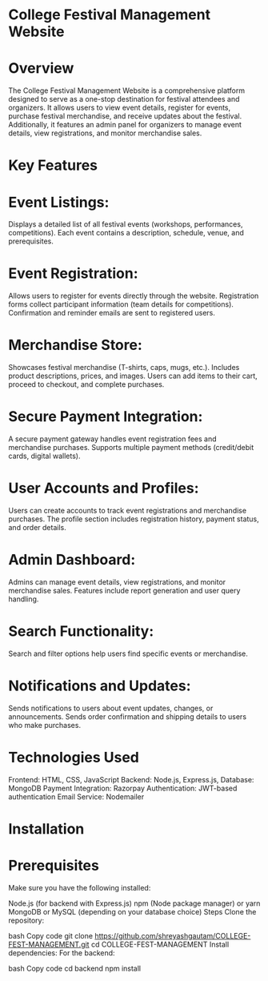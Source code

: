 # College Festival Management Website
# Overview
The College Festival Management Website is a comprehensive platform designed to serve as a one-stop destination for festival attendees and organizers. It allows users to view event details, register for events, purchase festival merchandise, and receive updates about the festival. Additionally, it features an admin panel for organizers to manage event details, view registrations, and monitor merchandise sales.

# Key Features
# Event Listings:
Displays a detailed list of all festival events (workshops, performances, competitions).
Each event contains a description, schedule, venue, and prerequisites.
# Event Registration:
Allows users to register for events directly through the website.
Registration forms collect participant information (team details for competitions).
Confirmation and reminder emails are sent to registered users.
# Merchandise Store:
Showcases festival merchandise (T-shirts, caps, mugs, etc.).
Includes product descriptions, prices, and images.
Users can add items to their cart, proceed to checkout, and complete purchases.
# Secure Payment Integration:
A secure payment gateway handles event registration fees and merchandise purchases.
Supports multiple payment methods (credit/debit cards, digital wallets).
# User Accounts and Profiles:
Users can create accounts to track event registrations and merchandise purchases.
The profile section includes registration history, payment status, and order details.
# Admin Dashboard:
Admins can manage event details, view registrations, and monitor merchandise sales.
Features include report generation and user query handling.
# Search Functionality:
Search and filter options help users find specific events or merchandise.
# Notifications and Updates:
Sends notifications to users about event updates, changes, or announcements.
Sends order confirmation and shipping details to users who make purchases.
# Technologies Used
Frontend: HTML, CSS, JavaScript
Backend: Node.js, Express.js, 
Database: MongoDB
Payment Integration:  Razorpay
Authentication: JWT-based authentication
Email Service: Nodemailer

# Installation
# Prerequisites
Make sure you have the following installed:

Node.js (for backend with Express.js)
npm (Node package manager) or yarn
MongoDB or MySQL (depending on your database choice)
Steps
Clone the repository:

bash
Copy code
git clone https://github.com/shreyashgautam/COLLEGE-FEST-MANAGEMENT.git
cd COLLEGE-FEST-MANAGEMENT
Install dependencies: For the backend:

bash
Copy code
cd backend
npm install
